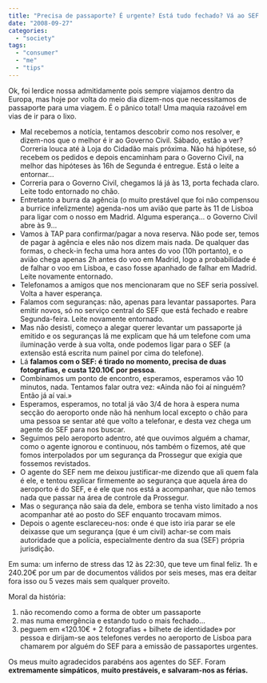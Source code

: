 ```yaml
---
title: "Precisa de passaporte? É urgente? Está tudo fechado? Vá ao SEF!"
date: "2008-09-27"
categories: 
  - "society"
tags: 
  - "consumer"
  - "me"
  - "tips"
---
```


Ok, foi lerdice nossa admitidamente pois sempre viajamos dentro da Europa, mas hoje por volta do meio dia dizem-nos que necessitamos de passaporte para uma viagem. É o pânico total! Uma maquia razoável em vias de ir para o lixo.

- Mal recebemos a notícia, tentamos descobrir como nos resolver, e dizem-nos que o melhor é ir ao Governo Civil. Sábado, estão a ver? Correria louca até à Loja do Cidadão mais próxima. Não há hipótese, só recebem os pedidos e depois encaminham para o Governo Civil, na melhor das hipóteses às 16h de Segunda é entregue. Está o leite a entornar...
- Correria para o Governo Civil, chegamos lá já às 13, porta fechada claro. Leite todo entornado no chão.
- Entretanto a burra da agência (o muito prestável que foi não compensou a burrice infelizmente) agenda-nos um avião que parte às 11 de Lisboa para ligar com o nosso em Madrid. Alguma esperança... o Governo Civil abre às 9...
- Vamos à TAP para confirmar/pagar a nova reserva. Não pode ser, temos de pagar à agência e eles não nos dizem mais nada. De qualquer das formas, o check-in fecha uma hora antes do voo (10h portanto), e o avião chega apenas 2h antes do voo em Madrid, logo a probabilidade é de falhar o voo em Lisboa, e caso fosse apanhado de falhar em Madrid. Leite novamente entornado.
- Telefonamos a amigos que nos mencionaram que no SEF seria possível. Volta a haver esperança.
- Falamos com seguranças: não, apenas para levantar passaportes. Para emitir novos, só no serviço central do SEF que está fechado e reabre Segunda-feira. Leite novamente entornado.
- Mas não desisti, começo a alegar querer levantar um passaporte já emitido e os seguranças lá me explicam que há um telefone com uma iluminação verde à sua volta, onde podemos ligar para o SEF (a extensão está escrita num painel por cima do telefone).
- Lá **falamos com o SEF: é tirado no momento, precisa de duas fotografias, e custa 120.10€ por pessoa**.
- Combinamos um ponto de encontro, esperamos, esperamos vão 10 minutos, nada. Tentamos falar outra vez: «Ainda não foi aí ninguém? Então já aí vai.»
- Esperamos, esperamos, no total já vão 3/4 de hora à espera numa secção do aeroporto onde não há nenhum local excepto o chão para uma pessoa se sentar até que volto a telefonar, e desta vez chega um agente do SEF para nos buscar.
- Seguimos pelo aeroporto adentro, até que ouvimos alguém a chamar, como o agente ignorou e continuou, nós também o fizemos, até que fomos interpolados por um segurança da Prossegur que exigia que fossemos revistados.
- O agente do SEF nem me deixou justificar-me dizendo que ali quem fala é ele, e tentou explicar firmemente ao segurança que aquela área do aeroporto é do SEF, e é ele que nos está a acompanhar, que não temos nada que passar na área de controle da Prossegur.
- Mas o segurança não saia da dele, embora se tenha visto limitado a nos acompanhar até ao posto do SEF enquanto trocavam mimos.
- Depois o agente esclareceu-nos: onde é que isto iria parar se ele deixasse que um segurança (que é um civil) achar-se com mais autoridade que a polícia, especialmente dentro da sua (SEF) própria jurisdição.

Em suma: um inferno de stress das 12 às 22:30, que teve um final feliz. 1h e 240.20€ por um par de documentos válidos por seis meses, mas era deitar fora isso ou 5 vezes mais sem qualquer proveito.

Moral da história:

1. não recomendo como a forma de obter um passaporte
2. mas numa emergência e estando tudo o mais fechado...
3. peguem em «120.10€ + 2 fotografias + bilhete de identidade» por pessoa e dirijam-se aos telefones verdes no aeroporto de Lisboa para chamarem por alguém do SEF para a emissão de passaportes urgentes.

Os meus muito agradecidos parabéns aos agentes do SEF. Foram **extremamente simpáticos**, **muito prestáveis, e salvaram-nos as férias.**
